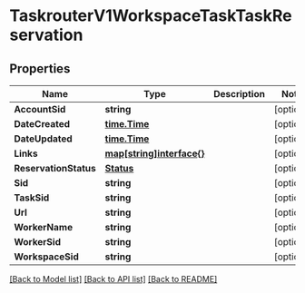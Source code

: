 # TaskrouterV1WorkspaceTaskTaskReservation

## Properties

Name | Type | Description | Notes
------------ | ------------- | ------------- | -------------
**AccountSid** | **string** |  | [optional] 
**DateCreated** | [**time.Time**](time.Time.md) |  | [optional] 
**DateUpdated** | [**time.Time**](time.Time.md) |  | [optional] 
**Links** | [**map[string]interface{}**](.md) |  | [optional] 
**ReservationStatus** | [**Status**](status.md) |  | [optional] 
**Sid** | **string** |  | [optional] 
**TaskSid** | **string** |  | [optional] 
**Url** | **string** |  | [optional] 
**WorkerName** | **string** |  | [optional] 
**WorkerSid** | **string** |  | [optional] 
**WorkspaceSid** | **string** |  | [optional] 

[[Back to Model list]](../README.md#documentation-for-models) [[Back to API list]](../README.md#documentation-for-api-endpoints) [[Back to README]](../README.md)


